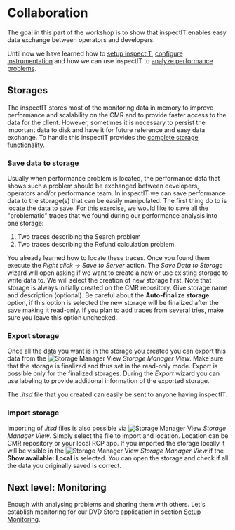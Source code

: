# Collaboration
The goal in this part of the workshop is to show that inspectIT enables easy data exchange between operators and developers.

Until now we have learned how to [setup inspectIT](DVD_SETUP.md), [configure instrumentation](DVD_INSTRUMENTATION.md) and how we can use inspectIT to [analyze performance problems](DVD_ANALYSIS.md).

## Storages
The inspectIT stores most of the monitoring data in memory to improve performance and scalability on the CMR and to provide faster access to the data for the client. However, sometimes it is necessary to persist the important data to disk and have it for future reference and easy data exchange. To handle this inspectIT provides the [complete storage functionality](https://inspectit-performance.atlassian.net/wiki/display/DOC16/Working+with+disk+storage). 

### Save data to storage
Usually when performance problem is located, the performance data that shows such a problem should be exchanged between developers, operators and/or performance team. In inspectIT we can save performance data to the storage(s) that can be easily manipulated. The first thing do to is locate the data to save. For this exercise, we would like to save all the "problematic" traces that we found during our performance analysis into one storage:

1. Two traces describing the Search problem
2. Two traces describing the Refund calculation problem.

You already learned how to locate these traces. Once you found them execute the *Right click -> Save to Server* action. The *Save Data to Storage* wizard will open asking if we want to create a new or use existing storage to write data to. We will select the creation of new storage first. Note that storage is always initially created on the CMR repository. Give storage name and description (optional). Be careful about the **Auto-finalize storage** option, if this option is selected the new storage will be finalized after the save making it read-only. If you plan to add traces from several tries, make sure you leave this option unchecked.

### Export storage
Once all the data you want is in the storage you created you can export this data from the ![Storage Manager View](../images/storage_overlay.gif?raw=true) *Storage Manager View*. Make sure that the storage is finalized and thus set in the read-only mode. Export is possible only for the finalized storages. During the *Export* wizard you can use labeling to provide additional information of the exported storage.

The *.itsd* file that you created can easily be sent to anyone having inspectIT.

### Import storage
Importing of *.itsd* files is also possible via ![Storage Manager View](../images/storage_overlay.gif?raw=true) *Storage Manager View*. Simply select the file to import and location. Location can be CMR repository or your local RCP app. If you imported the storage locally it will be visible in the ![Storage Manager View](../images/storage_overlay.gif?raw=true) *Storage Manager View* if the **Show available: Local** is selected. You can open the storage and check if all the data you originally saved is correct.

## Next level: Monitoring

Enough with analysing problems and sharing them with others. Let's establish monitoring for our DVD Store application in section [Setup Monitoring](DVD_SETUP_MONITORING.md).
